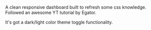 A clean responsive dashboard built to refresh some css knowledge. Followed an awesome YT tutorial by Egator.

It's got a dark/light color theme toggle functionality.